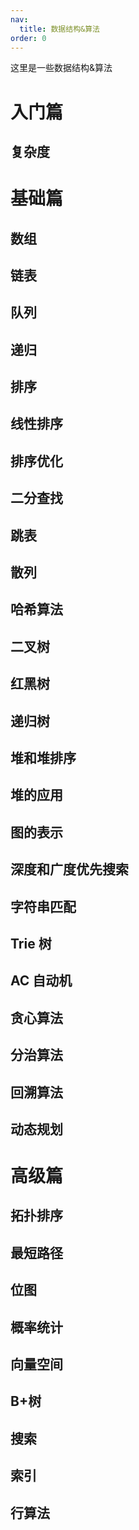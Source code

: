 ```yaml
---
nav:
  title: 数据结构&算法
order: 0
---
```


这里是一些数据结构&算法

# 入门篇

## 复杂度

# 基础篇

## 数组

## 链表

## 队列

## 递归

## 排序

## 线性排序

## 排序优化

## 二分查找

## 跳表

## 散列

## 哈希算法

## 二叉树

## 红黑树

## 递归树

## 堆和堆排序

## 堆的应用

## 图的表示

## 深度和广度优先搜索

## 字符串匹配

## Trie 树

## AC 自动机

## 贪心算法

## 分治算法

## 回溯算法

## 动态规划

# 高级篇

## 拓扑排序

## 最短路径

## 位图

## 概率统计

## 向量空间

## B+树

## 搜索

## 索引

## 行算法
